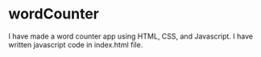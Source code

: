 # wordCounter

I have made a word counter app using HTML, CSS, and Javascript.
I have written javascript code in index.html file.
